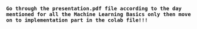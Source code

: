 
### `Go through the presentation.pdf file according to the day mentioned for all the Machine Learning Basics only then move on to implementation part in the colab file!!!`
